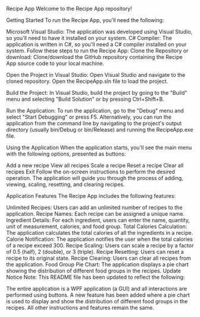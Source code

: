 Recipe App
Welcome to the Recipe App repository!

Getting Started
To run the Recipe App, you'll need the following:

Microsoft Visual Studio: The application was developed using Visual Studio, so you'll need to have it installed on your system.
C# Compiler: The application is written in C#, so you'll need a C# compiler installed on your system.
Follow these steps to run the Recipe App:
Clone the Repository or download: Clone/download the GitHub repository containing the Recipe App source code to your local machine.

Open the Project in Visual Studio: Open Visual Studio and navigate to the cloned repository. Open the RecipeApp.sln file to load the project.

Build the Project: In Visual Studio, build the project by going to the "Build" menu and selecting "Build Solution" or by pressing Ctrl+Shift+B.

Run the Application: To run the application, go to the "Debug" menu and select "Start Debugging" or press F5. Alternatively, you can run the application from the command line by navigating to the project's output directory (usually bin/Debug or bin/Release) and running the RecipeApp.exe file.

Using the Application
When the application starts, you'll see the main menu with the following options, presented as buttons:

Add a new recipe
View all recipes
Scale a recipe
Reset a recipe
Clear all recipes
Exit
Follow the on-screen instructions to perform the desired operation. The application will guide you through the process of adding, viewing, scaling, resetting, and clearing recipes.

Application Features
The Recipe App includes the following features:

Unlimited Recipes: Users can add an unlimited number of recipes to the application.
Recipe Names: Each recipe can be assigned a unique name.
Ingredient Details: For each ingredient, users can enter the name, quantity, unit of measurement, calories, and food group.
Total Calories Calculation: The application calculates the total calories of all the ingredients in a recipe.
Calorie Notification: The application notifies the user when the total calories of a recipe exceed 300.
Recipe Scaling: Users can scale a recipe by a factor of 0.5 (half), 2 (double), or 3 (triple).
Recipe Resetting: Users can reset a recipe to its original state.
Recipe Clearing: Users can clear all recipes from the application.
Food Group Pie Chart: The application displays a pie chart showing the distribution of different food groups in the recipes.
Update Notice
Note: This README file has been updated to reflect the following:

The entire application is a WPF application (a GUI) and all interactions are performed using buttons.
A new feature has been added where a pie chart is used to display and show the distribution of different food groups in the recipes.
All other instructions and features remain the same.
